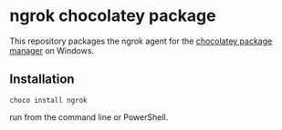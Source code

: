 # ngrok chocolatey package

This repository packages the ngrok agent for the [chocolatey package manager](https://community.chocolatey.org/packages/ngrok) on Windows.

## Installation

```
choco install ngrok
```

run from the command line or PowerShell.
